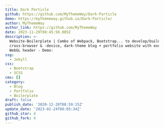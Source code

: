 ```yaml
---
title: Dark Particle
github: https://github.com/MyThemeWay/Dark-Particle
demo: https://mythemeway.github.io/Dark-Particle/
author: MyThemeWay
author_link: https://github.com/MyThemeWay
date: 2023-11-29T08:45:58.085Z
description: >-
  Website-Boilerplate | Combo of Webpack, Bootstrap... to develop/build a
  cross-browser & -device, dark-theme blog + portfolio website with exchangeable
  WebGL header - Demo:
ssg:
  - Jekyll
css:
  - Bootstrap
  - SCSS
cms: []
category:
  - Blog
  - Portfolio
  - Boilerplate
draft: false
publish_date: '2020-12-28T08:59:15Z'
update_date: '2023-02-24T08:05:34Z'
github_star: 4
github_fork: 4
---
```

